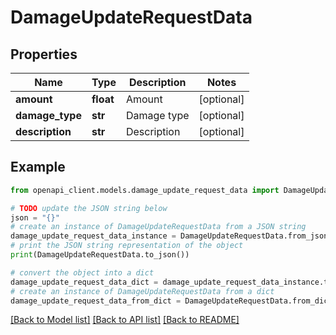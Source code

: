 # DamageUpdateRequestData


## Properties

Name | Type | Description | Notes
------------ | ------------- | ------------- | -------------
**amount** | **float** | Amount | [optional] 
**damage_type** | **str** | Damage type | [optional] 
**description** | **str** | Description | [optional] 

## Example

```python
from openapi_client.models.damage_update_request_data import DamageUpdateRequestData

# TODO update the JSON string below
json = "{}"
# create an instance of DamageUpdateRequestData from a JSON string
damage_update_request_data_instance = DamageUpdateRequestData.from_json(json)
# print the JSON string representation of the object
print(DamageUpdateRequestData.to_json())

# convert the object into a dict
damage_update_request_data_dict = damage_update_request_data_instance.to_dict()
# create an instance of DamageUpdateRequestData from a dict
damage_update_request_data_from_dict = DamageUpdateRequestData.from_dict(damage_update_request_data_dict)
```
[[Back to Model list]](../README.md#documentation-for-models) [[Back to API list]](../README.md#documentation-for-api-endpoints) [[Back to README]](../README.md)


